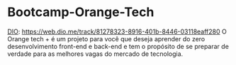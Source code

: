 # Bootcamp-Orange-Tech
[DIO](link): https://web.dio.me/track/81278323-8916-401b-8446-03118eaff280
O Orange tech + é um projeto para você que deseja aprender do zero desenvolvimento front-end e back-end e tem o propósito de se preparar de verdade para as melhores vagas do mercado de tecnologia.
